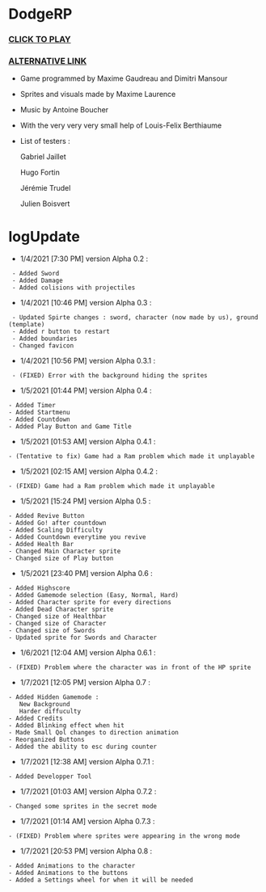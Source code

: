 # DodgeRP
###                                                                [CLICK TO PLAY](https://lesgrailleurs.github.io/DodgeRP)
###                                                                 [ALTERNATIVE LINK](https://lesgrailleurs.github.io/DodgeRP/index.html)
- Game programmed by Maxime Gaudreau and Dimitri Mansour
- Sprites and visuals made by Maxime Laurence
- Music by Antoine Boucher
- With the very very very small help of Louis-Felix Berthiaume
- List of testers :
   
   Gabriel Jaillet

   Hugo Fortin
 
   Jérémie Trudel
 
   Julien Boisvert

# logUpdate
- 1/4/2021 [7:30 PM] version Alpha 0.2 :
```
 - Added Sword
 - Added Damage
 - Added colisions with projectiles
 ```
- 1/4/2021 [10:46 PM] version Alpha 0.3 :
```
 - Updated Spirte changes : sword, character (now made by us), ground (template)
 - Added r button to restart
 - Added boundaries
 - Changed favicon
 ```
- 1/4/2021 [10:56 PM] version Alpha 0.3.1 :
```
 - (FIXED) Error with the background hiding the sprites
```
- 1/5/2021 [01:44 PM] version Alpha 0.4 :
```
- Added Timer
- Added Startmenu
- Added Countdown
- Added Play Button and Game Title
```
- 1/5/2021 [01:53 AM] version Alpha 0.4.1 :
```
- (Tentative to fix) Game had a Ram problem which made it unplayable
```
- 1/5/2021 [02:15 AM] version Alpha 0.4.2 :
```
- (FIXED) Game had a Ram problem which made it unplayable
```
- 1/5/2021 [15:24 PM] version Alpha 0.5 :
```
- Added Revive Button
- Added Go! after countdown
- Added Scaling Difficulty
- Added Countdown everytime you revive
- Added Health Bar
- Changed Main Character sprite
- Changed size of Play button
```
- 1/5/2021 [23:40 PM] version Alpha 0.6 :
```
- Added Highscore
- Added Gamemode selection (Easy, Normal, Hard)
- Added Character sprite for every directions
- Added Dead Character sprite
- Changed size of Healthbar
- Changed size of Character
- Changed size of Swords
- Updated sprite for Swords and Character
```
- 1/6/2021 [12:04 AM] version Alpha 0.6.1 :
```
- (FIXED) Problem where the character was in front of the HP sprite
```
- 1/7/2021 [12:05 PM] version Alpha 0.7 :
```
- Added Hidden Gamemode :
   New Background
   Harder diffuculty
- Added Credits
- Added Blinking effect when hit 
- Made Small Qol changes to direction animation
- Reorganized Buttons
- Added the ability to esc during counter
```
- 1/7/2021 [12:38 AM] version Alpha 0.7.1 :
```
- Added Developper Tool
```
- 1/7/2021 [01:03 AM] version Alpha 0.7.2 :
```
- Changed some sprites in the secret mode
```
- 1/7/2021 [01:14 AM] version Alpha 0.7.3 :
```
- (FIXED) Problem where sprites were appearing in the wrong mode
```
- 1/7/2021 [20:53 PM] version Alpha 0.8 :
```
- Added Animations to the character 
- Added Animations to the buttons 
- Added a Settings wheel for when it will be needed
```
